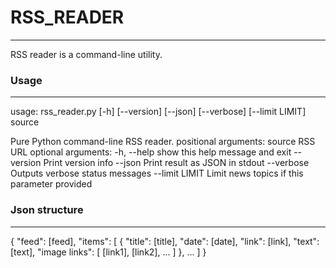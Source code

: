# RSS_READER
---------------------------------------------------------------------------
RSS reader is a command-line utility.

### Usage
---------------------------------------------------------------------------
usage: rss_reader.py [-h] [--version] [--json] [--verbose] [--limit LIMIT]
                     source

Pure Python command-line RSS reader.
positional arguments:
source RSS URL
optional arguments:
    -h, --help show this help message and exit
    --version Print version info
    --json Print result as JSON in stdout
    --verbose Outputs verbose status messages
    --limit LIMIT Limit news topics if this parameter provided

### Json structure
---------------------------------------------------------------------------
{
    "feed": [feed],
    "items": [
        {
            "title": [title],
            "date": [date],
            "link": [link],
            "text": [text],
            "image links": [
                [link1], [link2], ...
            ]
        },
        ...
    ]
}